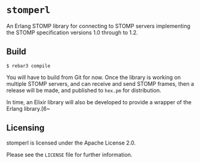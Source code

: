`stomperl`
=====

An Erlang STOMP library for connecting to STOMP servers implementing
the STOMP specification versions 1.0 through to 1.2.


Build
-----

    $ rebar3 compile

You will have to build from Git for now. Once the library is working
on multiple STOMP servers, and can receive and send STOMP frames, then
a release will be made, and published to `hex.pm` for distribution.

In time, an Elixir library will also be developed to provide a wrapper
of the Erlang library.[6~

Licensing
---------

stomperl is licensed under the Apache License 2.0.

Please see the `LICENSE` file for further information.
